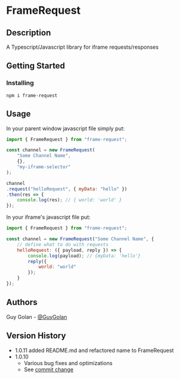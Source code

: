 # FrameRequest

## Description

A Typescript/Javascript library for iframe requests/responses

## Getting Started

### Installing

```
npm i frame-request
```

## Usage

In your parent window javascript file simply put:

```javascript
import { FrameRequest } from "frame-request";

const channel = new FrameRequest(
    "Some Channel Name", 
    {}, 
    "my-iframe-selector"
);

channel
.request("helloRequest", { myData: "hello" })
.then(res => {
    console.log(res); // { world: 'world' }
});
```

In your iframe's javascript file put:

```javascript
import { FrameRequest } from "frame-request";

const channel = new FrameRequest("Some Channel Name", {
    // define what to do with requests
    helloRequest: ({ payload, reply }) => {
        console.log(payload); // {myData: 'hello'}
        reply({
            world: "world"
        });
    }
});
```

## Authors

Guy Golan - [@GuyGolan](https://www.linkedin.com/in/guy-golan-351312a6)

## Version History

-   1.0.11 added README.md and refactored name to FrameRequest
-   1.0.10
    -   Various bug fixes and optimizations
    -   See [commit change](https://github.com/guygolanIL/FrameRequest/commits/master)
